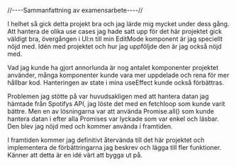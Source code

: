 //----Sammanfattning av examensarbete----//

I helhet så gick detta projekt bra och jag lärde mig mycket under dess gång.
Att hantera de olika use cases jag hade satt upp för det här projektet gick väldigt bra, övergången i UI:n till min EditMode komponent är jag speciellt nöjd med. Idén med projektet och hur jag uppföljde den är jag också nöjd med.

Vad jag kunde ha gjort annorlunda är nog antalet komponenter projektet använder, många komponenter kunde vara mer uppdelade och rena för mer hållbar kod. Hanteringen av state i mina useEffect kunde också förbättras.

Problemen jag stötte på var huvudsakligen med att hantera datan jag hämtade från Spotifys API, jag löste det med en fetchloop som kunde varit bättre. Men en av lösningarna var att använda Promise.all() som kunde hantera datan i efter alla Promises var lyckade som var enkel och läsbar. Den blev jag nöjd med och kommer använda i framtiden.

I framtiden kommer jag definitivt återvända till det här projektet och implementera de förbättringarna jag beskrev och lägga till fler funktioner. Känner att detta är en idé värt att bygga ut på.
